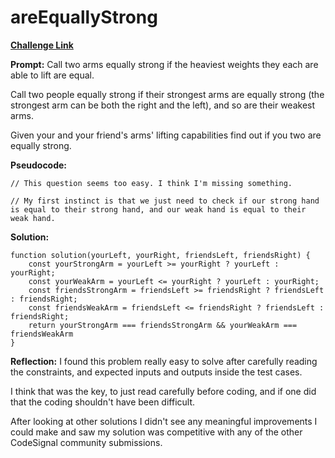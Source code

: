 # areEquallyStrong

[**Challenge Link**](https://app.codesignal.com/arcade/intro/level-5/g6dc9KJyxmFjB98dL)

**Prompt:** Call two arms equally strong if the heaviest weights they each are able to lift are equal.

Call two people equally strong if their strongest arms are equally strong (the strongest arm can be both the right and the left), and so are their weakest arms.

Given your and your friend's arms' lifting capabilities find out if you two are equally strong.

**Pseudocode:**

```
// This question seems too easy. I think I'm missing something.

// My first instinct is that we just need to check if our strong hand is equal to their strong hand, and our weak hand is equal to their weak hand.
```

**Solution:**

```
function solution(yourLeft, yourRight, friendsLeft, friendsRight) {
    const yourStrongArm = yourLeft >= yourRight ? yourLeft : yourRight;
    const yourWeakArm = yourLeft <= yourRight ? yourLeft : yourRight;
    const friendsStrongArm = friendsLeft >= friendsRight ? friendsLeft : friendsRight;
    const friendsWeakArm = friendsLeft <= friendsRight ? friendsLeft : friendsRight;
    return yourStrongArm === friendsStrongArm && yourWeakArm === friendsWeakArm
}
```

**Reflection:** I found this problem really easy to solve after carefully reading the constraints,
and expected inputs and outputs inside the test cases.

I think that was the key, to just read carefully before coding, and if one did that the coding shouldn't have been difficult.

After looking at other solutions I didn't see any meaningful improvements I could make and saw my solution was competitive with any of the other CodeSignal community submissions.
